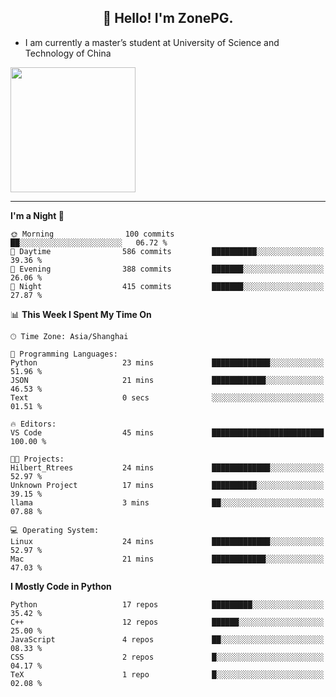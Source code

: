 <h2 align="center">👋 Hello! I'm ZonePG.</h2>

- I am currently a master’s student at University of Science and Technology of China

<img height=200 align="center" src="https://github-readme-stats.vercel.app/api?username=zonepg" />

-------

<!--START_SECTION:waka-->
**I'm a Night 🦉** 

```text
🌞 Morning                100 commits         ██░░░░░░░░░░░░░░░░░░░░░░░   06.72 % 
🌆 Daytime                586 commits         ██████████░░░░░░░░░░░░░░░   39.36 % 
🌃 Evening                388 commits         ███████░░░░░░░░░░░░░░░░░░   26.06 % 
🌙 Night                  415 commits         ███████░░░░░░░░░░░░░░░░░░   27.87 % 
```


📊 **This Week I Spent My Time On** 

```text
🕑︎ Time Zone: Asia/Shanghai

💬 Programming Languages: 
Python                   23 mins             █████████████░░░░░░░░░░░░   51.96 % 
JSON                     21 mins             ████████████░░░░░░░░░░░░░   46.53 % 
Text                     0 secs              ░░░░░░░░░░░░░░░░░░░░░░░░░   01.51 % 

🔥 Editors: 
VS Code                  45 mins             █████████████████████████   100.00 % 

🐱‍💻 Projects: 
Hilbert_Rtrees           24 mins             █████████████░░░░░░░░░░░░   52.97 % 
Unknown Project          17 mins             ██████████░░░░░░░░░░░░░░░   39.15 % 
llama                    3 mins              ██░░░░░░░░░░░░░░░░░░░░░░░   07.88 % 

💻 Operating System: 
Linux                    24 mins             █████████████░░░░░░░░░░░░   52.97 % 
Mac                      21 mins             ████████████░░░░░░░░░░░░░   47.03 % 
```

**I Mostly Code in Python** 

```text
Python                   17 repos            █████████░░░░░░░░░░░░░░░░   35.42 % 
C++                      12 repos            ██████░░░░░░░░░░░░░░░░░░░   25.00 % 
JavaScript               4 repos             ██░░░░░░░░░░░░░░░░░░░░░░░   08.33 % 
CSS                      2 repos             █░░░░░░░░░░░░░░░░░░░░░░░░   04.17 % 
TeX                      1 repo              █░░░░░░░░░░░░░░░░░░░░░░░░   02.08 % 
```




<!--END_SECTION:waka-->
